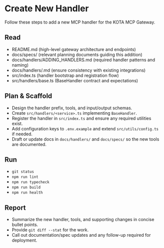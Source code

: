 # Create New Handler

Follow these steps to add a new MCP handler for the KOTA MCP Gateway.

## Read
- README.md (high-level gateway architecture and endpoints)
- docs/specs/ (relevant planning documents guiding this addition)
- docs/handlers/ADDING_HANDLERS.md (required handler patterns and naming)
- docs/handlers/<related-services>.md (ensure consistency with existing integrations)
- src/index.ts (handler bootstrap and registration flow)
- src/handlers/base.ts (BaseHandler contract and expectations)

## Plan & Scaffold
- Design the handler prefix, tools, and input/output schemas.
- Create `src/handlers/<service>.ts` implementing `BaseHandler`.
- Register the handler in `src/index.ts` and ensure any required utilities exist.
- Add configuration keys to `.env.example` and extend `src/utils/config.ts` if needed.
- Draft or update docs in `docs/handlers/` and `docs/specs/` so the new tools are documented.

## Run
- `git status`
- `npm run lint`
- `npm run typecheck`
- `npm run build`
- `npm run health`

## Report
- Summarize the new handler, tools, and supporting changes in concise bullet points.
- Provide `git diff --stat` for the work.
- Call out documentation/spec updates and any follow-up required for deployment.
